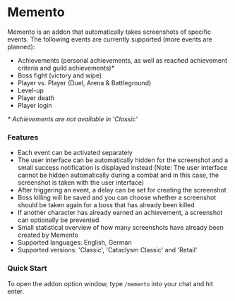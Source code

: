 # Memento

Memento is an addon that automatically takes screenshots of specific events. The following events are currently supported (more events are planned):

*   Achievements (personal achievements, as well as reached achievement criteria and guild achievements)*
*   Boss fight (victory and wipe)
*   Player vs. Player (Duel, Arena & Battleground)
*   Level-up
*   Player death
*   Player login

*\* Achievements are not available in 'Classic'*

### Features

*   Each event can be activated separately
*   The user interface can be automatically hidden for the screenshot and a small success notification is displayed instead (Note: The user interface cannot be hidden automatically during a combat and in this case, the screenshot is taken with the user interface)
*   After triggering an event, a delay can be set for creating the screenshot
*   Boss killing will be saved and you can choose whether a screenshot should be taken again for a boss that has already been killed
*   If another character has already earned an achievement, a screenshot can optionally be prevented
*   Small statistical overview of how many screenshots have already been created by Memento
*   Supported languages: English, German
*   Supported versions: 'Classic', 'Cataclysm Classic' and 'Retail'

### Quick Start

To open the addon option window, type `/memento` into your chat and hit enter.
